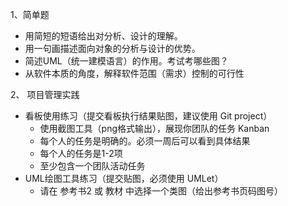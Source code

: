 1、简单题

- 用简短的短语给出对分析、设计的理解。
- 用一句画描述面向对象的分析与设计的优势。
- 简述UML（统一建模语言）的作用。考试考哪些图？
- 从软件本质的角度，解释软件范围（需求）控制的可行性

2、 项目管理实践

- 看板使用练习（提交看板执行结果贴图，建议使用 Git project）
	- 使用截图工具（png格式输出），展现你团队的任务 Kanban
	- 每个人的任务是明确的。必须一周后可以看到具体结果
	- 每个人的任务是1-2项
	- 至少包含一个团队活动任务
- UML绘图工具练习（提交贴图，必须使用 UMLet）
	- 请在 参考书2 或 教材 中选择一个类图（给出参考书页码图号）